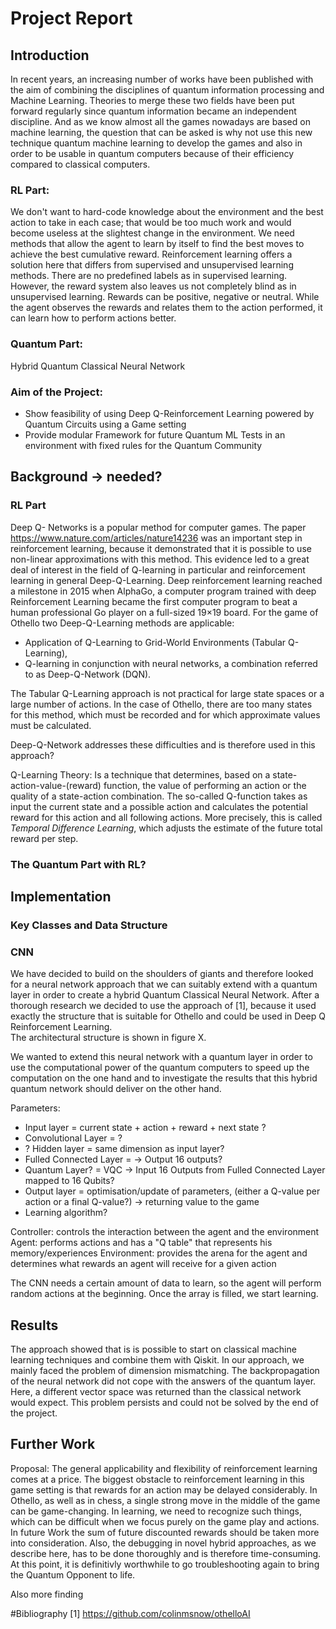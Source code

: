 # Project Report

## Introduction
In recent years, an increasing number of works have been published with the aim of combining the disciplines of quantum information processing and Machine Learning. Theories to merge these two fields have been put forward regularly since quantum information became an independent discipline.
And as we know almost all the games nowadays are based on machine learning, the question that can be asked is why not use this new technique quantum machine learning to develop the games and also in order to be usable in quantum computers because of their efficiency compared to classical computers.


### RL Part:
We don't want to hard-code knowledge about the environment and the best action to take in each case; that would be too much work and would become useless at the slightest change in the environment. We need methods that allow the agent to learn by itself to find the best moves to achieve the best cumulative reward.
Reinforcement learning offers a solution here that differs from supervised and unsupervised learning methods. There are no predefined labels as in supervised learning. However, the reward system also leaves us not completely blind as in unsupervised learning. Rewards can be positive, negative or neutral. While the agent observes the rewards and relates them to the action performed, it can learn how to perform actions better.

### Quantum Part:
Hybrid Quantum Classical Neural Network

### Aim of the Project:
- Show feasibility of using Deep Q-Reinforcement Learning powered by Quantum Circuits using a Game setting
- Provide modular Framework for future Quantum ML Tests in an environment with fixed rules for the Quantum Community


## Background -> needed?
### RL Part
Deep Q- Networks is a popular method for computer games. The paper https://www.nature.com/articles/nature14236 was an important step in reinforcement learning, because it demonstrated that it is possible to use non-linear approximations with this method. This evidence led to a great deal of interest in the field of Q-learning in particular and reinforcement learning in general 
Deep-Q-Learning. Deep reinforcement learning reached a milestone in 2015 when AlphaGo, a computer program trained with deep Reinforcement Learning became the first computer program to beat a human professional Go player on a full-sized 19×19 board.
For the game of Othello two Deep-Q-Learning methods are applicable:

- Application of Q-Learning to Grid-World Environments (Tabular Q-Learning),
- Q-learning in conjunction with neural networks, a combination referred to as Deep-Q-Network (DQN).

The Tabular Q-Learning approach is not practical for large state spaces or a large number of actions. In the case of Othello, there are too many states for this method, which must be recorded and for which approximate values must be calculated.

Deep-Q-Network addresses these difficulties and is therefore used in this approach?

Q-Learning Theory:
Is a technique that determines, based on a state-action-value-(reward) function, the value of performing an action or the quality of a state-action combination. The so-called Q-function takes as input the current state and a possible action and calculates the potential reward for this action and all following actions. More precisely, this is called *Temporal Difference Learning*, which adjusts the estimate of the future total reward per step.


### The Quantum Part with RL?


## Implementation

### Key Classes and Data Structure

### CNN

We have decided to build on the shoulders of giants and therefore looked for a neural network approach that we can suitably extend with a quantum layer in order to create a hybrid Quantum Classical Neural Network. After a thorough research we decided to use the approach of [1], because it used exactly the structure that is suitable for Othello and could be used in Deep Q Reinforcement Learning.  
The architectural structure is shown in figure X. 

We wanted to extend this neural network with a quantum layer in order to use the computational power of the quantum computers to speed up the computation on the one hand and to investigate the results that this hybrid quantum network should deliver on the other hand. 


Parameters:
- Input layer = current state + action + reward + next state ?
- Convolutional Layer = ?
- ? Hidden layer = same dimension as input layer?
- Fulled Connected Layer = -> Output 16 outputs?
- Quantum Layer? = VQC -> Input 16 Outputs from Fulled Connected Layer mapped to 16 Qubits?
- Output layer = optimisation/update of parameters, (either a Q-value per action or a final Q-value?) -> returning value to the game
- Learning algorithm?


Controller: controls the interaction between the agent and the environment
Agent: performs actions and has a "Q table" that represents his memory/experiences
Environment: provides the arena for the agent and determines what rewards an agent will receive for a given action


The CNN needs a certain amount of data to learn, so the agent will perform random actions at the beginning. Once the array is filled, we start learning.

## Results
The approach showed that is is possible to start on classical machine learning techniques and combine them with Qiskit. In our approach, we mainly faced the problem of dimension mismatching. The backpropagation of the neural network did not cope with the answers of the quantum layer. Here, a different vector space was returned than the classical network would expect. This problem persists and could not be solved by the end of the project. 

## Further Work
Proposal:
The general applicability and flexibility of reinforcement learning comes at a price. The biggest obstacle to reinforcement learning in this game setting is that rewards for an action may be delayed considerably. In Othello, as well as in chess, a single strong move in the middle of the game can be game-changing. In learning, we need to recognize such things, which can be difficult when we focus purely on the game play and actions. In future Work the sum of future discounted rewards should be taken more into consideration.
Also, the debugging in novel hybrid approaches, as we describe here, has to be done thoroughly and is therefore time-consuming. At this point, it is definitivly worthwhile to go troubleshooting again to bring the Quantum Opponent to life.

Also more finding 

#Bibliography
[1] https://github.com/colinmsnow/othelloAI
